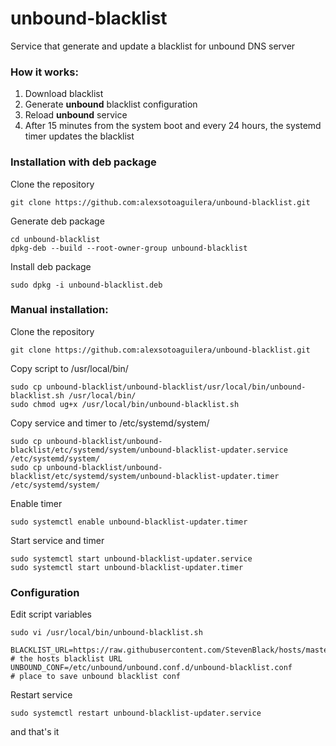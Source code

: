 # unbound-blacklist
Service that generate and update a blacklist for unbound DNS server

### How it works:

1. Download blacklist
2. Generate **unbound** blacklist configuration
3. Reload **unbound** service
4. After 15 minutes from the system boot and every 24 hours, the systemd timer updates the blacklist

### Installation with **deb** package
Clone the repository
```
git clone https://github.com:alexsotoaguilera/unbound-blacklist.git
```

Generate deb package
```
cd unbound-blacklist
dpkg-deb --build --root-owner-group unbound-blacklist
```
Install deb package
```
sudo dpkg -i unbound-blacklist.deb
```

### Manual installation:
Clone the repository
```
git clone https://github.com:alexsotoaguilera/unbound-blacklist.git
```

Copy script to /usr/local/bin/
```
sudo cp unbound-blacklist/unbound-blacklist/usr/local/bin/unbound-blacklist.sh /usr/local/bin/
sudo chmod ug+x /usr/local/bin/unbound-blacklist.sh
```

Copy service and timer to /etc/systemd/system/
```
sudo cp unbound-blacklist/unbound-blacklist/etc/systemd/system/unbound-blacklist-updater.service /etc/systemd/system/
sudo cp unbound-blacklist/unbound-blacklist/etc/systemd/system/unbound-blacklist-updater.timer /etc/systemd/system/
```

Enable timer
```
sudo systemctl enable unbound-blacklist-updater.timer
```

Start service and timer
```
sudo systemctl start unbound-blacklist-updater.service
sudo systemctl start unbound-blacklist-updater.timer
```

### Configuration

Edit script variables
```
sudo vi /usr/local/bin/unbound-blacklist.sh

BLACKLIST_URL=https://raw.githubusercontent.com/StevenBlack/hosts/master/hosts  # the hosts blacklist URL
UNBOUND_CONF=/etc/unbound/unbound.conf.d/unbound-blacklist.conf                 # place to save unbound blacklist conf
```

Restart service
```
sudo systemctl restart unbound-blacklist-updater.service
```

and that's it
